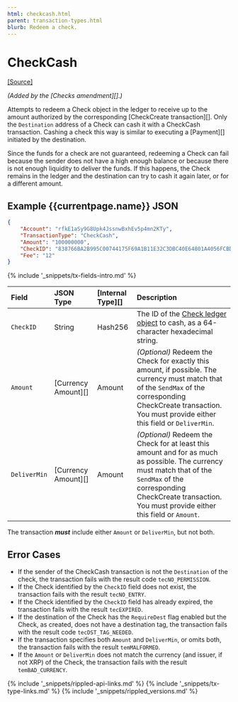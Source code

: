 ```yaml
---
html: checkcash.html
parent: transaction-types.html
blurb: Redeem a check.
---
```

# CheckCash
[[Source]](https://github.com/ripple/rippled/blob/master/src/ripple/app/tx/impl/CashCheck.cpp "Source")

_(Added by the [Checks amendment][].)_

Attempts to redeem a Check object in the ledger to receive up to the amount authorized by the corresponding [CheckCreate transaction][]. Only the `Destination` address of a Check can cash it with a CheckCash transaction. Cashing a check this way is similar to executing a [Payment][] initiated by the destination.

Since the funds for a check are not guaranteed, redeeming a Check can fail because the sender does not have a high enough balance or because there is not enough liquidity to deliver the funds. If this happens, the Check remains in the ledger and the destination can try to cash it again later, or for a different amount.

## Example {{currentpage.name}} JSON

```json
{
    "Account": "rfkE1aSy9G8Upk4JssnwBxhEv5p4mn2KTy",
    "TransactionType": "CheckCash",
    "Amount": "100000000",
    "CheckID": "838766BA2B995C00744175F69A1B11E32C3DBC40E64801A4056FCBD657F57334",
    "Fee": "12"
}
```

{% include '_snippets/tx-fields-intro.md' %}
<!--{# fix md highlighting_ #}-->

| Field        | JSON Type           | [Internal Type][] | Description         |
|:-------------|:--------------------|:------------------|:--------------------|
| `CheckID`    | String              | Hash256           | The ID of the [Check ledger object](check.html) to cash, as a 64-character hexadecimal string. |
| `Amount`     | [Currency Amount][] | Amount            | _(Optional)_ Redeem the Check for exactly this amount, if possible. The currency must match that of the `SendMax` of the corresponding CheckCreate transaction. You must provide either this field or `DeliverMin`. |
| `DeliverMin` | [Currency Amount][] | Amount            | _(Optional)_ Redeem the Check for at least this amount and for as much as possible. The currency must match that of the `SendMax` of the corresponding CheckCreate transaction. You must provide either this field or `Amount`. |

The transaction ***must*** include either `Amount` or `DeliverMin`, but not both.

## Error Cases

- If the sender of the CheckCash transaction is not the `Destination` of the check, the transaction fails with the result code `tecNO_PERMISSION`.
- If the Check identified by the `CheckID` field does not exist, the transaction fails with the result `tecNO_ENTRY`.
- If the Check identified by the `CheckID` field has already expired, the transaction fails with the result `tecEXPIRED`.
- If the destination of the Check has the `RequireDest` flag enabled but the Check, as created, does not have a destination tag, the transaction fails with the result code `tecDST_TAG_NEEDED`.
- If the transaction specifies both `Amount` and `DeliverMin`, or omits both, the transaction fails with the result `temMALFORMED`.
- If the `Amount` or `DeliverMin` does not match the currency (and issuer, if not XRP) of the Check, the transaction fails with the result `temBAD_CURRENCY`.

<!--{# common link defs #}-->
{% include '_snippets/rippled-api-links.md' %}
{% include '_snippets/tx-type-links.md' %}
{% include '_snippets/rippled_versions.md' %}
